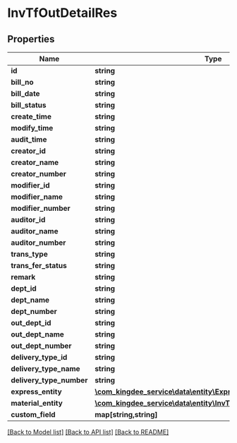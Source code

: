 # InvTfOutDetailRes

## Properties
Name | Type | Description | Notes
------------ | ------------- | ------------- | -------------
**id** | **string** |  | [optional] 
**bill_no** | **string** |  | [optional] 
**bill_date** | **string** |  | [optional] 
**bill_status** | **string** |  | [optional] 
**create_time** | **string** |  | [optional] 
**modify_time** | **string** |  | [optional] 
**audit_time** | **string** |  | [optional] 
**creator_id** | **string** |  | [optional] 
**creator_name** | **string** |  | [optional] 
**creator_number** | **string** |  | [optional] 
**modifier_id** | **string** |  | [optional] 
**modifier_name** | **string** |  | [optional] 
**modifier_number** | **string** |  | [optional] 
**auditor_id** | **string** |  | [optional] 
**auditor_name** | **string** |  | [optional] 
**auditor_number** | **string** |  | [optional] 
**trans_type** | **string** |  | [optional] 
**trans_fer_status** | **string** |  | [optional] 
**remark** | **string** |  | [optional] 
**dept_id** | **string** |  | [optional] 
**dept_name** | **string** |  | [optional] 
**dept_number** | **string** |  | [optional] 
**out_dept_id** | **string** |  | [optional] 
**out_dept_name** | **string** |  | [optional] 
**out_dept_number** | **string** |  | [optional] 
**delivery_type_id** | **string** |  | [optional] 
**delivery_type_name** | **string** |  | [optional] 
**delivery_type_number** | **string** |  | [optional] 
**express_entity** | [**\com_kingdee_service\data\entity\ExpressEntity[]**](ExpressEntity.md) |  | [optional] 
**material_entity** | [**\com_kingdee_service\data\entity\InvTfOutDetailResMaterialEntity[]**](InvTfOutDetailResMaterialEntity.md) |  | [optional] 
**custom_field** | **map[string,string]** |  | [optional] 

[[Back to Model list]](../README.md#documentation-for-models) [[Back to API list]](../README.md#documentation-for-api-endpoints) [[Back to README]](../README.md)


